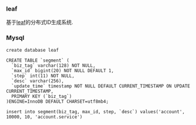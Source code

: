 ### leaf
基于[leaf](https://tech.meituan.com/2017/04/21/mt-leaf.html)的分布式ID生成系统.

### Mysql
```
create database leaf

CREATE TABLE `segment` (
  `biz_tag` varchar(128) NOT NULL,
  `max_id` bigint(20) NOT NULL DEFAULT 1,
  `step` int(11) NOT NULL,
  `desc` varchar(256),
  `update_time` timestamp NOT NULL DEFAULT CURRENT_TIMESTAMP ON UPDATE CURRENT_TIMESTAMP,
  PRIMARY KEY (`biz_tag`)
)ENGINE=InnoDB DEFAULT CHARSET=utf8mb4;

insert into segment(biz_tag, max_id, step, `desc`) values('account', 10000, 10, 'account.service')
```